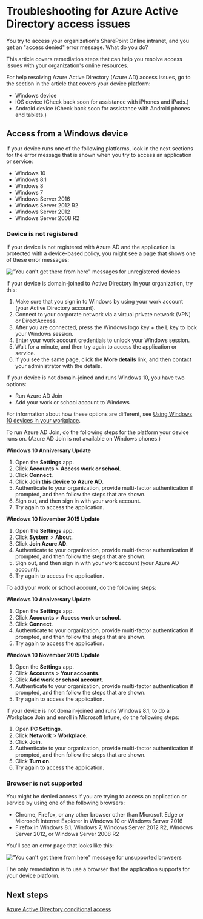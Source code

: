 <properties
	pageTitle="Troubleshooting for Azure Active Directory access issues | Microsoft Azure"
	description="Learn steps that you can take to resolve access issues with your organization's online resources."
	services="active-directory"
	keywords="device-based conditional access, device registration, enable device registration, device registration and MDM"
	documentationCenter=""
	authors="markusvi"
	manager="femila"
	editor=""/>

<tags
	ms.service="active-directory"
	ms.workload="identity"
	ms.tgt_pltfrm="na"
	ms.devlang="na"
	ms.topic="get-started-article"
	ms.date="08/23/2016"
	ms.author="markvi"/>


# Troubleshooting for Azure Active Directory access issues

You try to access your organization's SharePoint Online intranet, and you get an "access denied" error message. What do you do?

This article covers remediation steps that can help you resolve access issues with your organization's online resources.

For help resolving Azure Active Directory (Azure AD) access issues, go to the section in the article that covers your device platform:

-	Windows device
-	iOS device (Check back soon for assistance with iPhones and iPads.)
-	Android device (Check back soon for assistance with Android phones and tablets.)

## Access from a Windows device

If your device runs one of the following platforms, look in the next sections for the error message that is shown when you try to access an application or service:

- Windows 10
- Windows 8.1
- Windows 8
- Windows 7
- Windows Server 2016
- Windows Server 2012 R2
- Windows Server 2012
- Windows Server 2008 R2

### Device is not registered

If your device is not registered with Azure AD and the application is protected with a device-based policy, you might see a page that shows one of these error messages:

!["You can't get there from here" messages for unregistered devices](./media/active-directory-conditional-access-device-remediation/01.png "Scenario")

If your device is domain-joined to Active Directory in your organization, try this:

1.	Make sure that you sign in to Windows by using your work account (your Active Directory account).
2.	Connect to your corporate network via a virtual private network (VPN) or DirectAccess.
3.	After you are connected, press the Windows logo key + the L key to lock your Windows session.
4.	Enter your work account credentials to unlock your Windows session.
5.	Wait for a minute, and then try again to access the application or service.
6.	If you see the same page, click the **More details** link, and then contact your administrator with the details.

If your device is not domain-joined and runs Windows 10, you have two options:

- Run Azure AD Join
- Add your work or school account to Windows

For information about how these options are different, see [Using Windows 10 devices in your workplace](active-directory-azureadjoin-windows10-devices.md).

To run Azure AD Join, do the following steps for the platform your device runs on. (Azure AD Join is not available on Windows phones.)

**Windows 10 Anniversary Update**

1.	Open the **Settings** app.
2.	Click **Accounts** > **Access work or school**.
3.	Click **Connect**.
4.	Click **Join this device to Azure AD**.
5.	Authenticate to your organization, provide multi-factor authentication if prompted, and then follow the steps that are shown.
6.	Sign out, and then sign in with your work account.
7.	Try again to access the application.


**Windows 10 November 2015 Update**

1.	Open the **Settings** app.
2.	Click **System** > **About**.
3.	Click **Join Azure AD**.
4.	Authenticate to your organization, provide multi-factor authentication if prompted, and then follow the steps that are shown.
5.	Sign out, and then sign in with your work account (your Azure AD account).
6.	Try again to access the application.

To add your work or school account, do the following steps:

**Windows 10 Anniversary Update**

1.	Open the **Settings** app.
2.	Click **Accounts** > **Access work or school**.
3.	Click **Connect**.
4.	Authenticate to your organization, provide multi-factor authentication if prompted, and then follow the steps that are shown.
5.	Try again to access the application.


**Windows 10 November 2015 Update**

1.	Open the **Settings** app.
2.	Click **Accounts** > **Your accounts**.
3.	Click **Add work or school account**.
4.	Authenticate to your organization, provide multi-factor authentication if prompted, and then follow the steps that are shown.
5.	Try again to access the application.

If your device is not domain-joined and runs Windows 8.1, to do a Workplace Join and enroll in Microsoft Intune, do the following steps:

1.	Open **PC Settings**.
2.	Click **Network** > **Workplace**.
3.	Click **Join**.
4.	Authenticate to your organization, provide multi-factor authentication if prompted, and then follow the steps that are shown.
5.	Click **Turn on**.
6.	Try again to access the application.


### Browser is not supported

You might be denied access if you are trying to access an application or service by using one of the following browsers:

- Chrome, Firefox, or any other browser other than Microsoft Edge or Microsoft Internet Explorer in Windows 10 or Windows Server 2016
- Firefox in Windows 8.1, Windows 7, Windows Server 2012 R2, Windows Server 2012, or Windows Server 2008 R2

You'll see an error page that looks like this:

!["You can't get there from here" message for unsupported browsers](./media/active-directory-conditional-access-device-remediation/02.png "Scenario")

The only remediation is to use a browser that the application supports for your device platform.

## Next steps

[Azure Active Directory conditional access](active-directory-conditional-access.md)
